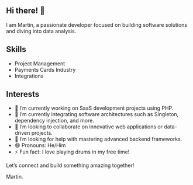 ## Hi there! 👋

I am Martin, a passionate developer focused on building software solutions and diving into data analysis.

## Skills
- Project Management
- Payments Cards Industry
- Integrations

## Interests
- 🔭 I’m currently working on SaaS development projects using PHP.
- 🌱 I’m currently integrating software architectures such as Singleton, dependency injection, and more.
- 👯 I’m looking to collaborate on innovative web applications or data-driven projects.
- 🤔 I’m looking for help with mastering advanced backend frameworks.
- 😄 Pronouns: He/Him
- ⚡ Fun fact: I love playing drums in my free time!

Let’s connect and build something amazing together!

Martin.

<!--
**martinrediv/martinrediv** is a ✨ _special_ ✨ repository because its `README.md` (this file) appears on your GitHub profile.

Here are some ideas to get you started:

- 🔭 I’m currently working on ...
- 🌱 I’m currently learning ...
- 👯 I’m looking to collaborate on ...
- 🤔 I’m looking for help with ...
- 💬 Ask me about ...
- 📫 How to reach me: ...
- 😄 Pronouns: ...
- ⚡ Fun fact: ...
-->
